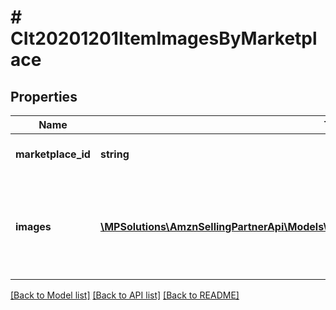 # # CIt20201201ItemImagesByMarketplace

## Properties

Name | Type | Description | Notes
------------ | ------------- | ------------- | -------------
**marketplace_id** | **string** | Amazon marketplace identifier. |
**images** | [**\MPSolutions\AmznSellingPartnerApi\Models\CatalogItems20201201\CIt20201201ItemImage[]**](CIt20201201ItemImage.md) | Images for an item in the Amazon catalog for the indicated Amazon marketplace. |

[[Back to Model list]](../../README.md#models) [[Back to API list]](../../README.md#endpoints) [[Back to README]](../../README.md)
